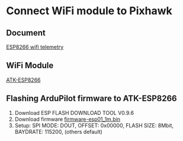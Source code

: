 # Connect WiFi module to Pixhawk

## Document
[ESP8266 wifi telemetry](http://ardupilot.org/copter/docs/common-esp8266-telemetry.html?highlight=wifi)

## WiFi Module
[ATK-ESP8266](https://detail.tmall.com/item.htm?id=581982859981&spm=a1z09.2.0.0.639f2e8dBz9VVv&_u=t1l42deacc19)

## Flashing ArduPilot firmware to ATK-ESP8266
1. Download ESP FLASH DOWNLOAD TOOL V0.9.6
2. Download firmware [firmware-esp01_1m.bin](http://firmware.ardupilot.org/Tools/MAVESP8266/latest/firmware-esp01_1m.bin)
3. Setup: SPI MODE: DOUT, OFFSET: 0x00000, FLASH SIZE: 8Mbit, BAYDRATE: 115200, (others default)

